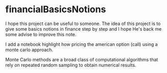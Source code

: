 # financialBasicsNotions

I hope this project can be useful to someone. The idea of this project is to give some basics notions in finance step by step and I hope He's back me some advise to improve this note.

I add a notebook highlight how pricing the american option (call) using a monte carlo approach.

 Monte Carlo methods are a broad class of computational algorithms that rely on repeated random sampling to obtain numerical results.
